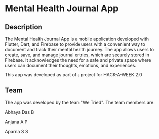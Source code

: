 # Mental Health Journal App

## Description

The Mental Health Journal App is a mobile application developed with Flutter, Dart, and Firebase to provide users with a convenient way to document and track their mental health journey. The app allows users to create, save, and manage journal entries, which are securely stored in Firebase.
It acknowledges the need for a safe and private space where users can document their thoughts, emotions, and experiences. 

This app was developed as part of a project for HACK-A-WEEK 2.0

## Team
The app was developed by the team "We Tried". The team members are:

Abhaya Das B

Anjana A P

Aparna S S
